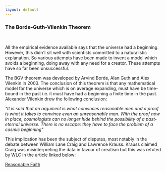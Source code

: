 ```yaml
---
layout: default
---
```


### The Borde-Guth-Vilenkin Theorem
&nbsp;

All the empirical evidence available says that the universe had a beginning. However, this didn't sit well with
scientists committed to a naturalistic explanation. So various attempts have been made to invent a model which
avoids a beginning, doing away with any need for a creator. These attempts have so far been unsuccessful.

The BGV theorem was developed by Arvind Borde, Alan Guth and Alex Vilenkin in 2003. The conclusion of this theorem is that
any mathematical model for the universe which is on average expanding, must have be time-bound in the past i.e. it must have 
had a beginning a finite time in the past. Alexander Vilenkin drew the following conclusion:

<i>"It is said that an argument is what convinces reasonable men and a proof is what it takes to convince even an unreasonable man. 
With the proof now in place, cosmologists can no longer hide behind the possibility of a past-eternal universe. There is no escape: 
they have to face the problem of a cosmic beginning"</i>

This implication has been the subject of disputes, most notably in the debate between William Lane Craig and Lawrence Krauss. Krauss
claimed Craig was misinterpreting the data in favour of creatism but this was refuted by WLC in the article linked below:

[Reasonable Faith](https://www.reasonablefaith.org/writings/question-answer/honesty-transparency-full-disclosure-and-the-borde-guth-vilenkin-theorem/)
